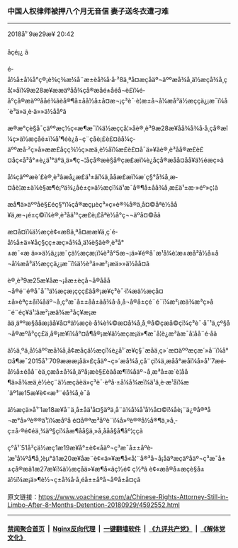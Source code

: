 ### 中国人权律师被押八个月无音信 妻子送冬衣遭刁难
------------------------

<div class="published">
 <span class="date" title="ä¸­å½æ¶é´">
  <time datetime="2018-09-29T20:42:41+08:00">
   2018å¹´9æ29æ¥ 20:42
  </time>
 </span>
</div>
<br/>
<div class="wsw">
 <span class="dateline">
  åçé¡¿ â
 </span>
 <p>
  é­å½å±å¼å°ç®¡è¾ç¾æ¼å¨æ±èå¾å·å·²8ä¸ªå¤æçåäº¬äººæå¾å¸ä½æçå¾å¸çå¦»å­ï¼9æ28æ¥ææäºåå¾çå®æå­é±åéå¬è£ï¼é­å°çå®æäººååé¾ãèå®¶å±åå½å±å¤æ¬¡ç³è¯·è¦æ±å¬å¼æå³ä½æççä¿¡æ¯ï¼å´è³ä»ä¸è·ä»»ä½ååºã
 </p>
 <p>
  æ®æ°çè§å¯ç­äººæç½ç«æ¶æ¯ï¼ä½æççå¦»å­è®¸è³9æ28æ¥åå¾å¾å·å¸çå®æï¼ç»ä½æçå­é±ï¼å¹¶éè¿å¬ç¨çåè¡£è£¤ãå¼ç­äººæå·²ç»å»ææ£å­çç¾½ç»æä¸è½å­ï¼æ£è£¤å¯ä»¥ãè®¸è³å­å®æ£è£¤åç«å³å°±è¿ä¹°äºä¸ä»¶ç¬¦åçå®æè§å®çæ£æï¼è¿åçå®æåå¤å­å¥ä½é­æç»ã
 </p>
 <p>
  å¼ç­äººæè´£è®¸è³âæå¿æ£ä¹±âï¼ä¸åå­æ£æï¼æ´ç§°å¾å¸æ­¤åè¦æ±ä¼è§æ¶é¡ºä¾¿å­é±ç»ä½æçï¼ä¹æ¯å®¶å±åå¾å¸æ£ä¹±æ·»éº»ç¦ã
 </p>
 <p>
  æå¶ä»äººåè§£éç§°ï¼çå®æçµèç³»ç»è®¾å®ä¸å¤©åªè½å­å¥ä¸æ¬¡é±ç©ï¼è®¸è³åä¹°çæ£è¡£åªè½å°ç¬¬äºå¤©å­ã
 </p>
 <p>
  æ­¤å¤ï¼ä½æçè¢«æ8ä¸ªå¤ææ¥ä¸ç´é­å½å±ä»¥åç§çç±æç»å¾å¸ä¼è§ãè®¸è³å°±æ¯«æ ä»»ä½ä¿¡æ¯çä½æçæ¡ï¼è³å°5æ¬¡ä»¥é®å¯æ¹å¼è¦æ±æå³å½å±å¬å¼æå³ä½æççä¿¡æ¯ï¼ä½è³ä»æ²¡æä»»ä½åå¤ã
 </p>
 <p>
  è®¸è³9æ25æ¥åæ¬¡åæ±èçå¬å®ååå¬å®é¨é®å¯å¯¹ä½æçæ¡ççç£ãå®¡æ¥ç³è¯·ï¼æä½æçå¤±å»èªç±åï¼åäº¬å¸ç³æ¯å±±åå±ãå¾å·å¸å¬å®å±ç­é¨é¨ï¼æ²¡æä¾æ³ç»å¨é¨éç¥ä¹¦ãæ²¡æä¾æ³åç¥æ¡æãä¸äººæ§ååæ¡ãå¥å¤ºä½æçè·å¾è¾©æ¤å¾å¸å¸®å©çæå©ç­ï¼ç³è¯·å¯¹ä¸çº§å¬å®æºå³çç£ä¸å®¡æ¥ï¼å°¤å¶å®¡æ¥ä½æçæ¡ä»¶æ¯å¦è¿æ³ãæ¯å¦å­å¨é·åã
 </p>
 <p>
  ä½ä¸ºä¸­å½äººæå¾å¸å¢æåçä½æçï¼è¿å¹´æ¥ç§¯æåä¸ç»´æ¤äººæçæ´»å¨ï¼å°¤å¶æ¯2015å¹´709æææ¡åä»£çåäº¬ç»´æå¾å¸çå¨çï¼ä¸æ­åå°æåï¼å»å¹´7æé­å½å±éåå¨èä¸çæå±å¾å¸äºå¡æè§£èãåæ¶ï¼åäº¬å¸æ³å±æ´è­¦åå¶ä»å¾æä¸è½èç¨ä½æçãèä»ç³è¯·èªå·±å¼å¾æï¼ä¹ä¸è·æ¹åï¼æ´äº1æ15æ¥è¢«æ³¨éå¾å¸è¯ã
 </p>
 <p>
  ä½æçä»å¹´1æ18æ¥å¨ä¸­å±åä¹å¤§äºä¸­å¨ä¼å¼å¹å½å¤©ï¼åè¡¨ä¿®å®ªå¬æ°å»ºè®®ä¹¦ï¼æåºå é¤å®ªæ³åºè¨ï¼å»ºè®®å½å®¶ä¸»å¸­ç±å·®é¢éä¸¾äº§çï¼åæ¶åå§ä¸»å¸­ååå§å¶åº¦ç­ç­ã
 </p>
 <p>
  ç°å¹´51å²çä½æç1æ19æ¥å°±è¢«åäº¬ç³æ¯å±±åºè­¦æ¹å¼ºå¶å¸¦èµ°ã1æ20æ¥åæ¨è¢«ä»¥æ¶å«å¦¨å®³å¬å¡åäºæçäºåäº¬ç³æ¯å±±çå®æã1æ27æ¥ï¼ä½æçåä»¥æ¶å«âç½é¢ ç½ªâ è¢«æå®å±æçè§å±ä½ï¼æ¡ä»¶è½¬ç±å¾å·å¸éå±±åºå¬å®å±å¤çã
  <br/>
 </p>
</div>

原文链接：https://www.voachinese.com/a/Chinese-Rights-Attorney-Still-in-Limbo-After-8-Months-Detention-20180929/4592552.html


------------------------
#### [禁闻聚合首页](https://github.com/gfw-breaker/banned-news/blob/master/README.md) &nbsp;|&nbsp; [Nginx反向代理](https://github.com/gfw-breaker/open-proxy/blob/master/README.md) &nbsp;|&nbsp;  [一键翻墙软件](https://github.com/gfw-breaker/nogfw/blob/master/README.md) &nbsp;|&nbsp; [《九评共产党》](https://github.com/gfw-breaker/9ping.md/blob/master/README.md#九评之一评共产党是什么) &nbsp;|&nbsp; [《解体党文化》](https://github.com/gfw-breaker/jtdwh.md/blob/master/README.md#绪论)